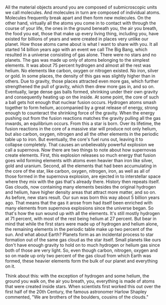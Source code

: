 
All the material objects around you
are composed of submicroscopic units
we call molecules.
And molecules in turn are composed
of individual atoms.
Molecules frequently break apart
and then form new molecules.
On the other hand,
virtually all the atoms you come in to contact with
through the course of your life,
the ones in the ground beneath you,
the air you breath, the food you eat,
those that make up every living thing, including you,
have existed for billions of years
and were created in places very unlike our planet.
How those atoms came about is what I want to share with you.
It all started 14 billion years ago
with an event we call The Big Bang,
which resulted in a universe consisting of gas alone.
There were no stars and no planets.
The gas was made up only of atoms
belonging to the simplest elements.
It was about 75 percent hydrogen
and almost all the rest was helium.
No elements like carbon, oxygen or nitrogen existed.
No iron, silver or gold.
In some places, the density of this gas was slightly higher than in others.
Due to gravity, those places attracted even more gas,
which further strengthened the pull of gravity,
which then drew more gas in, and so on.
Eventually, large dense gas balls formed,
shrinking under their own gravity
and consequently heating up on the inside.
At some point, the core of such a ball
gets hot enough that nuclear fusion occurs.
Hydrogen atoms smash together to form helium,
accompanied by a great release of energy,
strong enough to counteract the shrinking force of the gravity.
When the energy pushing out from the fusion reactions
matches the gravity pulling all the gas inwards,
an equilibrium occurs.
From this a star is born.
Over its lifetime,
the fusion reactions in the core of a massive star
will produce not only helium,
but also carbon, oxygen, nitrogen
and all the other elements in the periodic table up to iron.
But eventually, the core&#39;s fuel runs out,
leaving it to collapse completely.
That causes an unbelievably powerful explosion
we call a supernova.
Now there are two things to note
about how supernovas create elements.
First, this explosion releases so much energy
that fusion goes wild
forming elements with atoms even heavier than iron
like silver, gold and uranium.
Second, all the elements that had been accumulating
in the core of the star,
like carbon, oxygen, nitrogen, iron,
as well as all of those formed in the supernova explosion,
are ejected in to interstellar space
where they mix with the gas that&#39;s already there.
History then repeats itself.
Gas clouds, now containing many elements
besides the original hydrogen and helium,
have higher density areas
that attract more matter, and so on.
As before, new stars result.
Our sun was born this way about 5 billion years ago.
That means that the gas it arose from
had itself been enriched with many elements
from supernova explosions since the universe began.
So that&#39;s how the sun wound up with all the elements.
It&#39;s still mostly hydrogen at 71 percent,
with most of the rest being helium at 27 percent.
But bear in mind
that while the first stars were made up
of hydrogen and helium alone,
the remaining elements in the periodic table
make up two percent of the sun.
And what about Earth?
Planets form as an incidental process to star formation
out of the same gas cloud as the star itself.
Small planets like ours don&#39;t have enough gravity
to hold on to much hydrogen or helium gas
since both of those are very light.
So, even though carbon, nitrogen, oxygen and so on
made up only two percent of the gas cloud from which Earth was formed,
these heavier elements form the bulk of our planet
and everything on it.

Think about this:
with the exception of hydrogen and some helium,
the ground you walk on,
the air you breath, you,
everything is made of atoms
that were created inside stars.
When scientists first worked this out
over the first half of the 20th Century,
the famous astronomer Harlow Shapley commented,
&quot;We are brothers of the boulders, cousins of the clouds.&quot;
